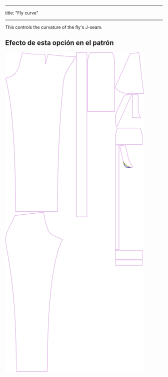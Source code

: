- - -
title: "Fly curve"
- - -

This controls the curvature of the fly's J-seam.

## Efecto de esta opción en el patrón

![This image shows the effect of this option by superimposing several variants that have a different value for this option](charlie_flycurve_sample.svg "Effect of this option on the pattern")
